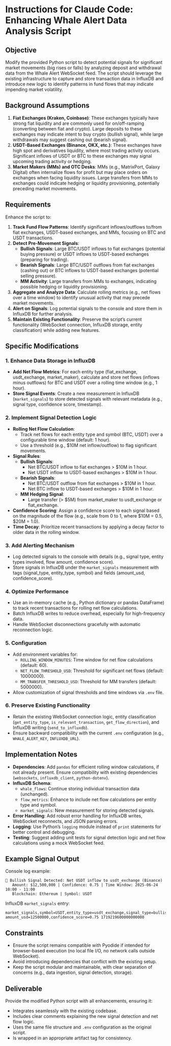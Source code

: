 # Instructions for Claude Code: Enhancing Whale Alert Data Analysis Script

## Objective
Modify the provided Python script to detect potential signals for significant market movements (big rises or falls) by analyzing deposit and withdrawal data from the Whale Alert WebSocket feed. The script should leverage the existing infrastructure to capture and store transaction data in InfluxDB and introduce new logic to identify patterns in fund flows that may indicate impending market volatility.

## Background Assumptions
1. **Fiat Exchanges (Kraken, Coinbase)**: These exchanges typically have strong fiat liquidity and are commonly used for on/off-ramping (converting between fiat and crypto). Large deposits to these exchanges may indicate intent to buy crypto (bullish signal), while large withdrawals may suggest cashing out (bearish signal).
2. **USDT-Based Exchanges (Binance, OKX, etc.)**: These exchanges have high spot and derivatives liquidity, where most trading activity occurs. Significant inflows of USDT or BTC to these exchanges may signal upcoming trading activity or hedging.
3. **Market Makers (MMs) and OTC Desks**: MMs (e.g., MatrixPort, Galaxy Digital) often internalize flows for profit but may place orders on exchanges when facing liquidity issues. Large transfers from MMs to exchanges could indicate hedging or liquidity provisioning, potentially preceding market movements.

## Requirements
Enhance the script to:
1. **Track Fund Flow Patterns**: Identify significant inflows/outflows to/from fiat exchanges, USDT-based exchanges, and MMs, focusing on BTC and USDT transactions.
2. **Detect Pre-Movement Signals**:
   - **Bullish Signals**: Large BTC/USDT inflows to fiat exchanges (potential buying pressure) or USDT inflows to USDT-based exchanges (preparing for trading).
   - **Bearish Signals**: Large BTC/USDT outflows from fiat exchanges (cashing out) or BTC inflows to USDT-based exchanges (potential selling pressure).
   - **MM Activity**: Large transfers from MMs to exchanges, indicating possible hedging or liquidity provisioning.
3. **Aggregate and Analyze Data**: Calculate rolling metrics (e.g., net flows over a time window) to identify unusual activity that may precede market movements.
4. **Alert on Signals**: Log potential signals to the console and store them in InfluxDB for further analysis.
5. **Maintain Existing Functionality**: Preserve the script’s current functionality (WebSocket connection, InfluxDB storage, entity classification) while adding new features.

## Specific Modifications
### 1. Enhance Data Storage in InfluxDB
- **Add Net Flow Metrics**: For each entity type (fiat_exchange, usdt_exchange, market_maker), calculate and store net flows (inflows minus outflows) for BTC and USDT over a rolling time window (e.g., 1 hour).
- **Store Signal Events**: Create a new measurement in InfluxDB (`market_signals`) to store detected signals with relevant metadata (e.g., signal type, confidence score, timestamp).

### 2. Implement Signal Detection Logic
- **Rolling Net Flow Calculation**:
  - Track net flows for each entity type and symbol (BTC, USDT) over a configurable time window (default: 1 hour).
  - Use a threshold (e.g., $10M net inflow/outflow) to flag significant movements.
- **Signal Rules**:
  - **Bullish Signals**:
    - Net BTC/USDT inflow to fiat exchanges > $10M in 1 hour.
    - Net USDT inflow to USDT-based exchanges > $10M in 1 hour.
  - **Bearish Signals**:
    - Net BTC/USDT outflow from fiat exchanges > $10M in 1 hour.
    - Net BTC inflow to USDT-based exchanges > $10M in 1 hour.
  - **MM Hedging Signal**:
    - Large transfer (> $5M) from market_maker to usdt_exchange or fiat_exchange.
- **Confidence Scoring**: Assign a confidence score to each signal based on the magnitude of the flow (e.g., scale from 0 to 1, where $10M = 0.5, $20M = 1.0).
- **Time Decay**: Prioritize recent transactions by applying a decay factor to older data in the rolling window.

### 3. Add Alerting Mechanism
- Log detected signals to the console with details (e.g., signal type, entity types involved, flow amount, confidence score).
- Store signals in InfluxDB under the `market_signals` measurement with tags (signal_type, entity_type, symbol) and fields (amount_usd, confidence_score).

### 4. Optimize Performance
- Use an in-memory cache (e.g., Python dictionary or pandas DataFrame) to track recent transactions for rolling net flow calculations.
- Batch InfluxDB writes to reduce overhead, especially for high-frequency data.
- Handle WebSocket disconnections gracefully with automatic reconnection logic.

### 5. Configuration
- Add environment variables for:
  - `ROLLING_WINDOW_MINUTES`: Time window for net flow calculations (default: 60).
  - `NET_FLOW_THRESHOLD_USD`: Threshold for significant net flows (default: 10000000).
  - `MM_TRANSFER_THRESHOLD_USD`: Threshold for MM transfers (default: 5000000).
- Allow customization of signal thresholds and time windows via `.env` file.

### 6. Preserve Existing Functionality
- Retain the existing WebSocket connection logic, entity classification (`get_entity_type`, `is_relevant_transaction`, `get_flow_direction`), and InfluxDB writing (`send_to_influxdb`).
- Ensure backward compatibility with the current `.env` configuration (e.g., `WHALE_ALERT_KEY`, `INFLUXDB_URL`).

## Implementation Notes
- **Dependencies**: Add `pandas` for efficient rolling window calculations, if not already present. Ensure compatibility with existing dependencies (`websockets`, `influxdb_client`, `python-dotenv`).
- **InfluxDB Schema**:
  - `whale_flows`: Continue storing individual transaction data (unchanged).
  - `flow_metrics`: Enhance to include net flow calculations per entity type and symbol.
  - `market_signals`: New measurement for storing detected signals.
- **Error Handling**: Add robust error handling for InfluxDB writes, WebSocket reconnects, and JSON parsing errors.
- **Logging**: Use Python’s `logging` module instead of `print` statements for better control and debugging.
- **Testing**: Suggest adding unit tests for signal detection logic and net flow calculations using a mock WebSocket feed.

## Example Signal Output
Console log example:
```
🚨 Bullish Signal Detected: Net USDT inflow to usdt_exchange (Binance)
   Amount: $12,500,000 | Confidence: 0.75 | Time Window: 2025-06-24 10:00 - 11:00
   Blockchain: Ethereum | Symbol: USDT
```

InfluxDB `market_signals` entry:
```
market_signals,symbol=USDT,entity_type=usdt_exchange,signal_type=bullish amount_usd=12500000,confidence_score=0.75 1719219600000000000
```

## Constraints
- Ensure the script remains compatible with Pyodide if intended for browser-based execution (no local file I/O, no network calls outside WebSocket).
- Avoid introducing dependencies that conflict with the existing setup.
- Keep the script modular and maintainable, with clear separation of concerns (e.g., data ingestion, signal detection, storage).

## Deliverable
Provide the modified Python script with all enhancements, ensuring it:
- Integrates seamlessly with the existing codebase.
- Includes clear comments explaining the new signal detection and net flow logic.
- Uses the same file structure and `.env` configuration as the original script.
- Is wrapped in an appropriate artifact tag for consistency.